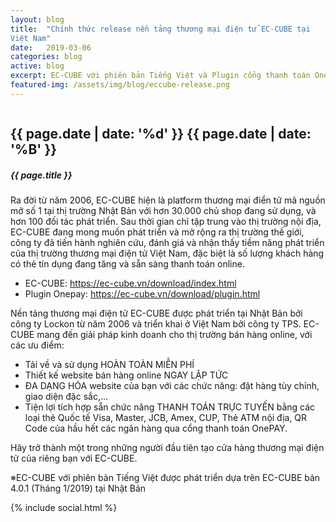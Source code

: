 ```yaml
---
layout: blog
title:  "Chính thức release nền tảng thương mại điện tử EC-CUBE tại 
Việt Nam"
date:   2019-03-06
categories: blog
active: blog
excerpt: EC-CUBE với phiên bản Tiếng Việt và Plugin cổng thanh toán Onepay sẽ chính thức được release và có thể tải về miễn phí tại đây.
featured-img: /assets/img/blog/eccube-release.png
---
```


 <div class="blog_single">
    <img class="img-fluid" src="{{page.featured-img}}" alt="">
    <div class="blog_content">
        <div class="post_date">
            <h2>{{ page.date | date: '%d' }} <span>{{ page.date | date: '%B' }}</span></h2>
        </div>
        <h5 class="f_p f_size_20 f_500 t_color mb-30 mt-3">{{ page.title }}</h5>
        <p class="f_300 mb-30">
            Ra đời từ năm 2006, EC-CUBE hiện là platform thương mại điển tử mã nguồn mở số 1 tại thị trường Nhật Bản với hơn 30.000 chủ shop đang sử dụng, và hơn 100 đối tác phát triển. Sau thời gian chỉ tập trung vào thị trường nội địa, EC-CUBE đang mong muốn phát triển và mở rộng ra thị trường thế giới, công ty đã tiến hành nghiên cứu, đánh giá và nhận thấy tiềm năng phát triển của thị trường thương mại điện tử Việt Nam, đặc biệt là số lượng khách hàng có thẻ tín dụng đang tăng và sẵn sàng thanh toán online.
        </p>
        <ul class="list-unstyled mb-4 f_300">
            <li><i class="ti-link mr-2"></i> EC-CUBE: <a href="https://ec-cube.vn/download/index.html" title="" target="_blank">https://ec-cube.vn/download/index.html</a></li>
            <li><i class="ti-link mr-2"></i> Plugin Onepay: <a href="https://ec-cube.vn/download/plugin.html" title="" target="_blank">https://ec-cube.vn/download/plugin.html</a></li>
        </ul>
        <p class="f_300 mb-30">
            Nền tảng thương mại điện tử EC-CUBE được phát triển tại Nhật Bản bởi công ty Lockon từ năm 2006 và triển khai ở Việt Nam bởi công ty TPS. EC-CUBE mang đến giải pháp kinh doanh cho thị trường bán hàng online, với các ưu điểm:
        </p>
        <div class="job_deatails_content">
            <ul class="list-unstyled mb-0">
                <li><i class="ti-arrow-right"></i> Tải về và sử dụng <span class="main_color">HOÀN TOÀN MIỄN PHÍ</span></li>
                <li><i class="ti-arrow-right"></i> Thiết kế website bán hàng online <span class="main_color">NGAY LẬP TỨC</span></li>
                <li><i class="ti-arrow-right"></i> <span class="main_color">ĐA DẠNG HÓA</span> website của bạn với các chức năng: đặt hàng tùy chỉnh, giao diện đặc sắc,...</li>
                <li><i class="ti-arrow-right"></i> Tiện lợi tích hợp sẵn chức năng <span class="main_color">THANH TOÁN TRỰC TUYẾN</span> bằng các loại thẻ Quốc tế Visa, Master, JCB, Amex, CUP, Thẻ ATM nội địa, QR Code của hầu hết các ngân hàng qua cổng thanh toán OnePAY.</li>
            </ul>
        </div>
        <p class="f_300 mb-30">
            Hãy trở thành một trong những người đầu tiên tạo cửa hàng thương mại điện tử của riêng bạn với EC-CUBE.
        </p>
        <p class="f_300 mb-30">
            ※EC-CUBE với phiên bản Tiếng Việt được phát triển dựa trên EC-CUBE bản 4.0.1 (Tháng 1/2019) tại Nhật Bản
        </p>
        {% include social.html %}
    </div>
</div>
